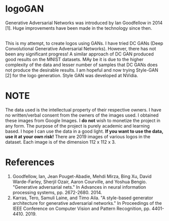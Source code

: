 # logoGAN

Generative Adversarial Networks was introduced by Ian Goodfellow in 2014 [1]. 
Huge improvements have been made in the technology  since then.

<br>
This is my attempt, to create logos using GANs. I have tried DC GANs (Deep Convolutional Generative Adversarial Networks). 
However, there has not been any significant progress! A similar approach of DC GAN produced good results on the MNIST datasets.
MAy be it is due to the higher complexity of the data and lesser number of samples that DC GANs does not produce the desirable results.
I am hopeful and now trying Style-GAN [2] for the logo generation. Style GAN was developed at NVidia.


# NOTE
The data used is the intellectual property of their respective owners. 
I have no written/verbal consent from the owners of the images used. I obtained these images from Google Images.
I **do not** wish to monetize the project in any form. The purpose of the project is purely academic and learning based. 
I hope I can use the data in a good light. 
**If you want to use the data, use it at your own risk!**
There are 2019 images of various logos in the dataset. Each image is of the dimension 112 x 112 x 3.


# References
1. Goodfellow, Ian, Jean Pouget-Abadie, Mehdi Mirza, Bing Xu, David Warde-Farley, Sherjil Ozair, Aaron Courville, and Yoshua Bengio. "Generative adversarial nets." In Advances in neural information processing systems, pp. 2672-2680. 2014.
2. Karras, Tero, Samuli Laine, and Timo Aila. "A style-based generator architecture for generative adversarial networks." In Proceedings of the IEEE Conference on Computer Vision and Pattern Recognition, pp. 4401-4410. 2019.
